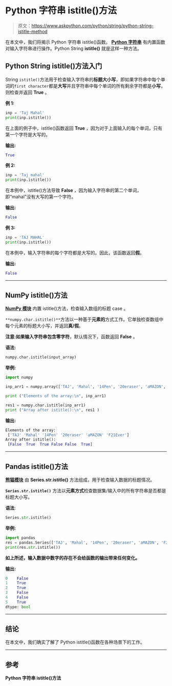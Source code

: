 # Python 字符串 istitle()方法

> 原文：<https://www.askpython.com/python/string/python-string-istitle-method>

在本文中，我们将揭示 Python 字符串 istitle()函数。 **[Python 字符串](https://www.askpython.com/python/string/python-string-functions)** 有内置函数对输入字符串进行操作。Python String **istitle()** 就是这样一种方法。

## Python String istitle()方法入门

String `istitle()`方法用于检查输入字符串的**标题大小写**，即如果字符串中每个单词的`first character`都是**大写**并且字符串中每个单词的所有剩余字符都是**小写**，则检查并返回 **True** 。

**例 1:**

```py
inp = 'Taj Mahal'
print(inp.istitle()) 

```

在上面的例子中，istitle()函数返回 **True** ，因为对于上面输入的每个单词，只有第一个字符是大写的。

**输出:**

```py
True

```

**例 2:**

```py
inp = 'Taj mahal'
print(inp.istitle()) 

```

在本例中，istitle()方法导致 **False** ，因为输入字符串的第二个单词，即“mahal”没有大写的第一个字符。

**输出:**

```py
False

```

**例 3:**

```py
inp = 'TAJ MAHAL'
print(inp.istitle()) 

```

在本例中，输入字符串的每个字符都是大写的。因此，该函数返回**假**。

**输出:**

```py
False

```

* * *

## NumPy istitle()方法

**[NumPy 模块](https://www.askpython.com/python-modules/numpy/python-numpy-arrays)** 内置 istitle()方法，检查输入数组的标题 case 。

`**numpy.char.istitle()**`方法以一种基于**元素的**方式工作。它单独检查数组中每个元素的标题大小写，并返回**真/假**。

**注意:**如果输入字符串包含**零字符**，默认情况下，函数返回 **False** 。

**语法:**

```py
numpy.char.istitle(input_array)

```

**举例:**

```py
import numpy 

inp_arr1 = numpy.array(['TAJ', 'Mahal', '14Pen', '20eraser', 'aMAZON', 'F21Ever']) 

print ("Elements of the array:\n", inp_arr1) 

res1 = numpy.char.istitle(inp_arr1) 
print ("Array after istitle():\n", res1 ) 

```

**输出:**

```py
Elements of the array:
 ['TAJ' 'Mahal' '14Pen' '20eraser' 'aMAZON' 'F21Ever']
Array after istitle():
 [False  True  True False False  True]

```

* * *

## Pandas istitle()方法

**[熊猫模块](https://www.askpython.com/python-modules/pandas/python-pandas-module-tutorial)** 由 **Series.str.istitle()** 方法组成，用于检查输入数据的标题情况。

**`Series.str.istitle()`** 方法以**元素方式**检查数据集/输入中的所有字符串是否都是标题大小写。

**语法**:

```py
Series.str.istitle()

```

**举例:**

```py
import pandas
res = pandas.Series(['TAJ', 'Mahal', '14Pen', '20eraser', 'aMAZON', 'F21Ever'])
print(res.str.istitle())

```

**如上所述，输入数据中数字的存在不会给函数的输出带来任何变化。**

**输出:**

```py
0    False
1    True
2    True
3    False
4    False
5    True
dtype: bool

```

* * *

## 结论

在本文中，我们确实了解了 Python istitle()函数在各种场景下的工作。

* * *

## 参考

**Python 字符串 istitle()方法**